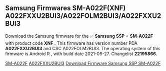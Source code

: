 <h2>Samsung Firmwares SM-A022F(XNF) A022FXXU2BUI3/A022FOLM2BUI3/A022FXXU2BUI3</h2>
Download the Samsung firmware for the ✅ <strong>Samsung SSP </strong> ⭐ <strong>SM-A022F</strong> with product code <strong>XNF</strong> . This firmware has version number PDA <strong>A022FXXU2BUI3</strong> and CSC A022FOLM2BUI3. The operating system of this firmware is Android R , with build date 2021-09-27. Changelist <strong>22195866</strong>.


[SM-A022F](https://samfirm.shop/samsung/model/SM-A022F)
[A022FXXU2BUI3](https://samfirm.shop/samsung/pda/A022FXXU2BUI3)
[Download Firmware Samsung SSP SM-A022F](https://samfirm.shop/samsung/firmware/459928)
